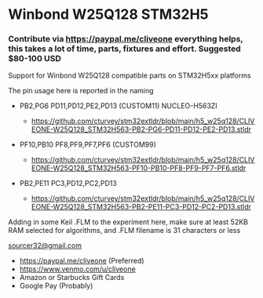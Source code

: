 # Winbond W25Q128 STM32H5
### Contribute via   https://paypal.me/cliveone  everything helps, this takes a lot of time, parts, fixtures and effort. Suggested $80-100 USD

Support for Winbond W25Q128 compatible parts on STM32H5xx platforms

The pin usage here is reported in the naming

  *  PB2,PG6 PD11,PD12,PE2,PD13 (CUSTOM11) NUCLEO-H563ZI
     *  https://github.com/cturvey/stm32extldr/blob/main/h5_w25q128/CLIVEONE-W25Q128_STM32H563-PB2-PG6-PD11-PD12-PE2-PD13.stldr

  *  PF10,PB10 PF8,PF9,PF7,PF6 (CUSTOM99)
     *  https://github.com/cturvey/stm32extldr/blob/main/h5_w25q128/CLIVEONE-W25Q128_STM32H563-PF10-PB10-PF8-PF9-PF7-PF6.stldr

  *  PB2,PE11 PC3,PD12,PC2,PD13
     *  https://github.com/cturvey/stm32extldr/blob/main/h5_w25q128/CLIVEONE-W25Q128_STM32H563-PB2-PE11-PC3-PD12-PC2-PD13.stldr

Adding in some Keil .FLM to the experiment here, make sure at least 52KB RAM selected for algorithms, and .FLM filename is 31 characters or less

 sourcer32@gmail.com
  * https://paypal.me/cliveone (Preferred)
  * https://www.venmo.com/u/cliveone
  * Amazon or Starbucks Gift Cards
  * Google Pay (Probably)
